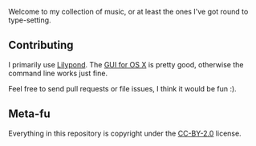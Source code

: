 
Welcome to my collection of music, or at least the ones I've got round to
type-setting.

## Contributing

I primarily use [Lilypond](https://www.lilypond.org).  The [GUI for OS
X](http://www.lilypond.org/macos-x.html) is pretty good, otherwise the command
line works just fine.

Feel free to send pull requests or file issues, I think it would be fun :).

## Meta-fu

Everything in this repository is copyright under the
[CC-BY-2.0](https://creativecommons.org/licenses/by/2.0/) license.

